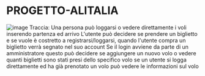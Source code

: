 # PROGETTO-ALITALIA
![image](https://user-images.githubusercontent.com/92294370/149617251-26d40625-4b22-4651-8280-93233ccdeb49.png)
Traccia:
Una persona può loggarsi o vedere direttamente i voli inserendo partenza ed arrivo
L'utente può decidere se prendere un biglietto e se vuole è costretto a registrarsi/loggarsi, quando l'utente compra un biglietto verrà segnato nel suo account
Se il login avviene da parte di un amministratore questo può decidere se aggiungere un nuovo volo o vedere quanti biglietti sono stati presi dello specifico volo 
se un utente si logga direttamente ed ha già prenotato un volo può vedere le informazioni sul volo
